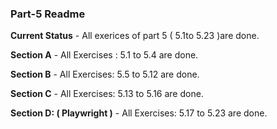 ### Part-5 Readme

**Current Status** - All exerices of part 5 ( 5.1to 5.23 )are done.

**Section A** - All Exercises : 5.1 to 5.4 are done.

**Section B** - All Exercises: 5.5 to 5.12 are done.

**Section C** - All Exercises: 5.13 to 5.16 are done.

**Section D: ( Playwright )** - All Exercises: 5.17 to 5.23 are done.
